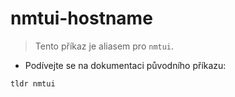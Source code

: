 # nmtui-hostname

> Tento příkaz je aliasem pro `nmtui`.

- Podívejte se na dokumentaci původního příkazu:

`tldr nmtui`
